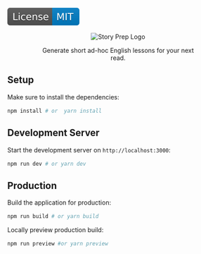 [![License: MIT](docs/img/license-badge.svg)](LICENSE)

<p align="center">
  <img alt="Story Prep Logo" src="https://firebasestorage.googleapis.com/v0/b/fictolab.appspot.com/o/story-prep%2Flogo.webp?alt=media">
</p>

<p align="center" style="max-width: 380px; margin: auto">
    Generate short ad-hoc English lessons for your next read.
</p>

## Setup

Make sure to install the dependencies:

```bash
npm install # or  yarn install
```

## Development Server

Start the development server on `http://localhost:3000`:

```bash
npm run dev # or yarn dev
```

## Production

Build the application for production:

```bash
npm run build # or yarn build
```

Locally preview production build:

```bash
npm run preview #or yarn preview
```
